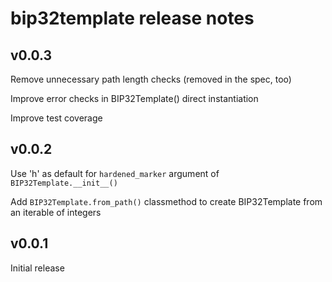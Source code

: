 # bip32template release notes

## v0.0.3

Remove unnecessary path length checks (removed in the spec, too)

Improve error checks in BIP32Template() direct instantiation

Improve test coverage

## v0.0.2

Use 'h' as default for `hardened_marker` argument of `BIP32Template.__init__()`

Add `BIP32Template.from_path()` classmethod to create BIP32Template from an
iterable of integers

## v0.0.1

Initial release

